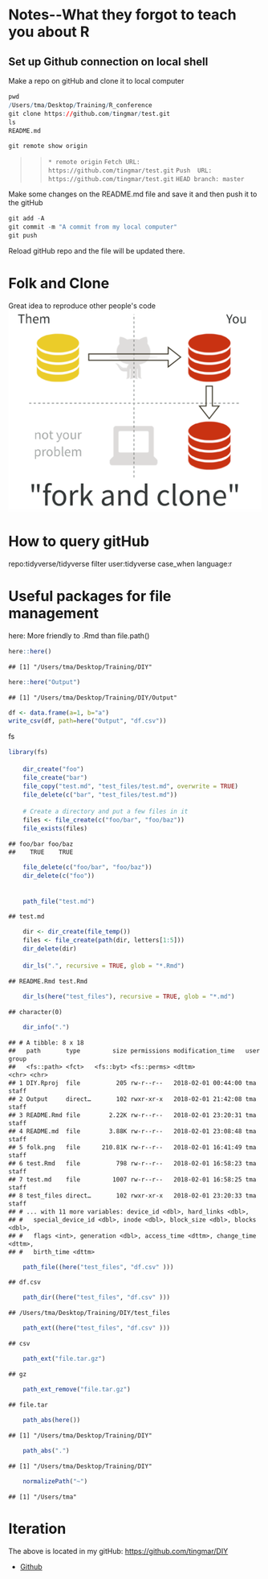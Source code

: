 Notes--What they forgot to teach you about R
================

Set up Github connection on local shell
---------------------------------------

Make a repo on gitHub and clone it to local computer

``` r
pwd 
/Users/tma/Desktop/Training/R_conference  
git clone https://github.com/tingmar/test.git
ls
README.md
```

``` r
git remote show origin
```

> > `* remote origin`
> > `Fetch URL: https://github.com/tingmar/test.git`
> > `Push  URL: https://github.com/tingmar/test.git`
> > `HEAD branch: master`

Make some changes on the README.md file and save it and then push it to the gitHub

``` r
git add -A   
git commit -m "A commit from my local computer"   
git push
```

Reload gitHub repo and the file will be updated there.

Folk and Clone
==============

Great idea to reproduce other people's code ![fork first then clone](./folk.png)

How to query gitHub
===================

repo:tidyverse/tidyverse filter user:tidyverse case\_when language:r

Useful packages for file management
===================================

here: More friendly to .Rmd than file.path()

``` r
here::here()
```

    ## [1] "/Users/tma/Desktop/Training/DIY"

``` r
here::here("Output")
```

    ## [1] "/Users/tma/Desktop/Training/DIY/Output"

``` r
df <- data.frame(a=1, b="a")
write_csv(df, path=here("Output", "df.csv"))
```

fs

``` r
library(fs)
    
    dir_create("foo")
    file_create("bar")
    file_copy("test.md", "test_files/test.md", overwrite = TRUE)
    file_delete(c("bar", "test_files/test.md"))
     
    # Create a directory and put a few files in it
    files <- file_create(c("foo/bar", "foo/baz"))
    file_exists(files)
```

    ## foo/bar foo/baz 
    ##    TRUE    TRUE

``` r
    file_delete(c("foo/bar", "foo/baz"))
    dir_delete(c("foo"))
    
    
    path_file("test.md")
```

    ## test.md

``` r
    dir <- dir_create(file_temp())
    files <- file_create(path(dir, letters[1:5]))
    dir_delete(dir)
    
    dir_ls(".", recursive = TRUE, glob = "*.Rmd")
```

    ## README.Rmd test.Rmd

``` r
    dir_ls(here("test_files"), recursive = TRUE, glob = "*.md")
```

    ## character(0)

``` r
    dir_info(".")
```

    ## # A tibble: 8 x 18
    ##   path       type         size permissions modification_time   user  group
    ##   <fs::path> <fct>   <fs::byt> <fs::perms> <dttm>              <chr> <chr>
    ## 1 DIY.Rproj  file          205 rw-r--r--   2018-02-01 00:44:00 tma   staff
    ## 2 Output     direct…       102 rwxr-xr-x   2018-02-01 21:42:08 tma   staff
    ## 3 README.Rmd file        2.22K rw-r--r--   2018-02-01 23:20:31 tma   staff
    ## 4 README.md  file        3.88K rw-r--r--   2018-02-01 23:08:48 tma   staff
    ## 5 folk.png   file      210.81K rw-r--r--   2018-02-01 16:41:49 tma   staff
    ## 6 test.Rmd   file          798 rw-r--r--   2018-02-01 16:58:23 tma   staff
    ## 7 test.md    file         1007 rw-r--r--   2018-02-01 16:58:25 tma   staff
    ## 8 test_files direct…       102 rwxr-xr-x   2018-02-01 23:20:33 tma   staff
    ## # ... with 11 more variables: device_id <dbl>, hard_links <dbl>,
    ## #   special_device_id <dbl>, inode <dbl>, block_size <dbl>, blocks <dbl>,
    ## #   flags <int>, generation <dbl>, access_time <dttm>, change_time <dttm>,
    ## #   birth_time <dttm>

``` r
    path_file((here("test_files", "df.csv" )))
```

    ## df.csv

``` r
    path_dir((here("test_files", "df.csv" )))
```

    ## /Users/tma/Desktop/Training/DIY/test_files

``` r
    path_ext((here("test_files", "df.csv" )))
```

    ## csv

``` r
    path_ext("file.tar.gz")
```

    ## gz

``` r
    path_ext_remove("file.tar.gz")
```

    ## file.tar

``` r
    path_abs(here())
```

    ## [1] "/Users/tma/Desktop/Training/DIY"

``` r
    path_abs(".")
```

    ## [1] "/Users/tma/Desktop/Training/DIY"

``` r
    normalizePath("~")
```

    ## [1] "/Users/tma"

Iteration
=========

The above is located in my gitHub: <https://github.com/tingmar/DIY>

-   [Github](www.github.com)
